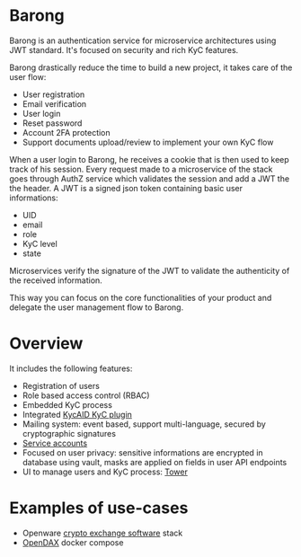 # Barong

Barong is an authentication service for microservice architectures using JWT standard.
It's focused on security and rich KyC features.

Barong drastically reduce the time to build a new project, it takes care of the user flow:
- User registration
- Email verification
- User login
- Reset password
- Account 2FA protection
- Support documents upload/review to implement your own KyC flow

When a user login to Barong, he receives a cookie that is then used to keep track of his session.
Every request made to a microservice of the stack goes through AuthZ service which validates the session and add a JWT the the header.
A JWT is a signed json token containing basic user informations:
- UID
- email
- role
- KyC level
- state

Microservices verify the signature of the JWT to validate the authenticity of the received information.

This way you can focus on the core functionalities of your product and delegate the user management flow to Barong.

# Overview

It includes the following features:

- Registration of users
- Role based access control (RBAC)
- Embedded KyC process
- Integrated [KycAID KyC plugin](https://www.openware.com/sdk/docs/barong/kycaid)
- Mailing system: event based, support multi-language, secured by cryptographic signatures
- [Service accounts](https://www.openware.com/sdk/docs/barong/service-accounts)
- Focused on user privacy: sensitive informations are encrypted in database using vault, masks are applied on fields in user API endpoints
- UI to manage users and KyC process: [Tower](https://www.openware.com/sdk/changelogs/tower.html)

# Examples of use-cases

- Openware [crypto exchange software](https://www.openware.com) stack
- [OpenDAX](https://github.com/openware/opendax) docker compose
